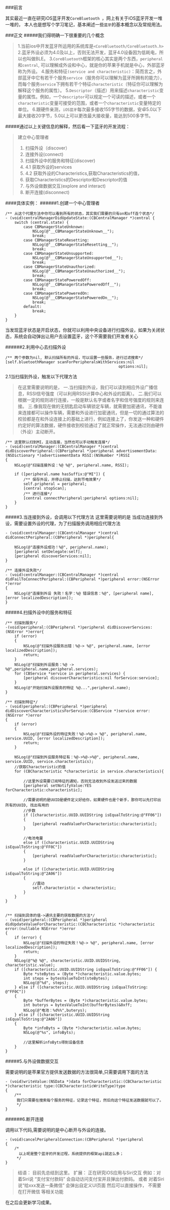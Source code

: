 ###前言

其实最近一直在研究iOS蓝牙开发```CoreBluetooth ```，网上有关于iOS蓝牙开发一堆一堆的， 本人也是想写个学习笔记，基本阐述一些```蓝牙```的基本概念以及常规用法。

###正文
#####我们得明确一下很重要的几个概念

>1.当前ios中开发蓝牙所运用的系统库是```<CoreBluetooth/CoreBluetooth.h>```
2.蓝牙外设必须为4.0及以上，否则无法开发，蓝牙4.0设备因为低耗电，所以也叫做BLE。
3.```CoreBluetooth```框架的核心其实是两个东西，```peripheral```和```central```, 可以理解成外设和中心，就是你的苹果手机就是中心，外部蓝牙称为外设。
4.服务和特征```(service and characteristic)```：简而言之，外部蓝牙中它有若干个服务```service```（服务你可以理解为蓝牙所拥有的能力），而每个服务```service```下拥有若干个特征```characteristic```（特征你可以理解为解释这个服务的属性）。
5.```Descriptor```（描述）用来描述```characteristic```变量的属性。例如，一个```descriptor```可以规定一个可读的描述，或者一个```characteristic```变量可接受的范围，或者一个```characteristic```变量特定的单位。
6.跟硬件亲测，```iOS蓝牙```每次最多接收155字节的数据，安卓5.0以下最大接收20字节，5.0以上可以更改最大接收量，能达到500多字节。


#####通过以上关键信息的解释，然后看一下蓝牙的开发流程：
>建立中心管理者
>1. 扫描外设（discover）
>2. 连接外设(connect)
>3. 扫描外设中的服务和特征(discover)
>4. 4.1 获取外设的services
>5. 4.2 获取外设的Characteristics,获取Characteristics的值，
>6. 获取Characteristics的Descriptor和Descriptor的值
>7. 与外设做数据交互(explore and interact)
>8. 断开连接(disconnect)

####具体实例： 
######1.创建一个中心管理者
```
/** 从这个代理方法中你可以看到所有的状态，其实我们需要的只有on和off连个状态*/
- (void)centralManagerDidUpdateState:(CBCentralManager *)central {
    switch (central.state) {
        case CBManagerStateUnknown:
            NSLog(@"__CBManagerStateUnknown__");
            break;
        case CBManagerStateResetting:
            NSLog(@"__CBManagerStateResetting__");
            break;
        case CBManagerStateUnsupported:
            NSLog(@"__CBManagerStateUnsupported__");
            break;
        case CBManagerStateUnauthorized:
            NSLog(@"__CBManagerStateUnauthorized__");
            break;
        case CBManagerStatePoweredOff:
            NSLog(@"__CBManagerStatePoweredOff__");
            break;
        case CBManagerStatePoweredOn:
            NSLog(@"__CBManagerStatePoweredOn__");
            break;
        default:
            break;
    }
}
```
当发现蓝牙状态是开启状态，你就可以利用中央设备进行扫描外设，如果为关闭状态，系统会自动弹出让用户去设置蓝牙，这个不需要我们开发者关心

######2.利用中心去扫描外设
```
/** 两个参数为nil, 默认扫描所有的外设，可以设置一些服务，进行过滤搜索*/
[self.bluetoothManager scanForPeripheralsWithServices:nil
                                                  options:nil];
```
2.1当扫描到外设，触发以下代理方法

>在这里需要说明的是，
一.当扫描到外设，我们可以读到相应外设广播信息，RSSI信号强度（可以利用RSSI计算中心和外设的距离）。
二.我们可以根据一定的规则进行连接，一般是默认名字或者名字和信号强度的规则来连接。
三.像我现在做的无钥匙启动车辆锁定车辆，就需要加密通讯，不能谁来连接都可以操作车辆，需要和外设进行加密通讯，但是一切的通过算法的校验都是在和外设连接上的基础上进行，例如连接上了，你发送一种和硬件约定好的算法数据，硬件接收到校验通过了就正常操作，无法通过则由硬件（外设）主动断开。

```
/** 这里默认扫到MI，主动连接，当然也可以手动触发连接*/
- (void)centralManager:(CBCentralManager *)central didDiscoverPeripheral:(CBPeripheral *)peripheral advertisementData:(NSDictionary *)advertisementData RSSI:(NSNumber *)RSSI
{
    NSLog(@"扫描连接外设：%@ %@", peripheral.name, RSSI);
    
    if ([peripheral.name hasSuffix:@"MI"]) {
        /** 保存外设，并停止扫描，达到节电效果*/
        self.pripheral = peripheral;
        [central stopScan];
        /** 进行连接*/
        [central connectPeripheral:peripheral options:nil];
    }
}
```


#####3.当连接到外设，会调用以下代理方法
这里需要说明的是
当成功连接到外设，需要设置外设的代理，为了扫描服务调用相应代理方法

```
- (void)centralManager:(CBCentralManager *)central didConnectPeripheral:(CBPeripheral *)peripheral{
    
    NSLog(@"连接外设成功！%@", peripheral.name);
    [peripheral setDelegate:self];
    [peripheral discoverServices:nil];
}

/** 连接外设失败*/
- (void)centralManager:(CBCentralManager *)central didFailToConnectPeripheral:(CBPeripheral *)peripheral error:(NSError *)error
{
    NSLog(@"连接到外设 失败！名字：%@ 错误信息：%@", [peripheral name], [error localizedDescription]);
}
```

#####4.扫描外设中的服务和特征
```
/** 扫描到服务*/
-(void)peripheral:(CBPeripheral *)peripheral didDiscoverServices:(NSError *)error{
    if (error)
    {
        NSLog(@"扫描外设服务出错：%@-> %@", peripheral.name, [error localizedDescription]);
        return;
    }
    NSLog(@"扫描到外设服务：%@ -> %@",peripheral.name,peripheral.services);
    for (CBService *service in peripheral.services) {
        [peripheral discoverCharacteristics:nil forService:service];
    }
    NSLog(@"开始扫描外设服务的特征 %@...",peripheral.name);
}

/** 扫描到特征*/
- (void)peripheral:(CBPeripheral *)peripheral didDiscoverCharacteristicsForService:(CBService *)service error:(NSError *)error
{
    if (error)
    {
        NSLog(@"扫描外设的特征失败！%@->%@-> %@", peripheral.name, service.UUID, [error localizedDescription]);
        return;
    }
    
    NSLog(@"扫描到外设服务特征有：%@->%@->%@", peripheral.name, service.UUID, service.characteristics);
    //获取Characteristic的值
    for (CBCharacteristic *characteristic in service.characteristics){
        
        //这里外设需要订阅特征的通知，否则无法收到外设发送过来的数据
        [peripheral setNotifyValue:YES forCharacteristic:characteristic];
        
        //需要说明的是UUID是硬件定义好给你，如果硬件也是个新手，那你可以先打印出所有的UUID, 找出有用的
        //步数
        if ([characteristic.UUID.UUIDString isEqualToString:@"FF06"])
        {
            [peripheral readValueForCharacteristic:characteristic];
        }
        
        //电池电量
        else if ([characteristic.UUID.UUIDString isEqualToString:@"FF0C"])
        {
            [peripheral readValueForCharacteristic:characteristic];
        }
        
        else if ([characteristic.UUID.UUIDString isEqualToString:@"2A06"])
        {
            //震动
            self.characteristic = characteristic;
        }
    }
}


/** 扫描到具体的值->通讯主要的获取数据的方法*/
- (void)peripheral:(CBPeripheral *)peripheral didUpdateValueForCharacteristic:(CBCharacteristic *)characteristic error:(nullable NSError *)error
{
    if (error) {
        NSLog(@"扫描外设的特征失败！%@-> %@", peripheral.name, [error localizedDescription]);
        return;
    }
    NSLog(@"%@ %@", characteristic.UUID.UUIDString, characteristic.value);
    if ([characteristic.UUID.UUIDString isEqualToString:@"FF06"]) {
        Byte *steBytes = (Byte *)characteristic.value.bytes;
        int steps = bytesValueToInt(steBytes);
        NSLog(@"%d", steps);
    } else if ([characteristic.UUID.UUIDString isEqualToString: @"FF0C"])
    {
        Byte *bufferBytes = (Byte *)characteristic.value.bytes;
        int buterys = bytesValueToInt(bufferBytes)&0xff;
        NSLog(@"电池：%d%%",buterys);
    } else if ([characteristic.UUID.UUIDString isEqualToString:@"2A06"])
    {
        Byte *infoByts = (Byte *)characteristic.value.bytes;
        NSLog(@"%s", infoByts);
        
        //这里解析infoByts得到设备信息
    }
}
```

#####5.与外设做数据交互

需要说明的是苹果官方提供发送数据的方法很简单,只需要调用下面的方法

```
- (void)writeValue:(NSData *)data forCharacteristic:(CBCharacteristic *)characteristic type:(CBCharacteristicWriteType)type
{
    /**
     我们只需要在搜索每个服务的特征，记录这个特征，然后向这个特征发送数据就可以了。
     */
}
```

######6.断开连接

调用以下代码,需要说明的是中心断开与外设的连接。
```
- (void)cancelPeripheralConnection:(CBPeripheral *)peripheral
{
    /*
      以上呢是整个蓝牙的开发过程，系统提供的框架api就这么多；
     */
}
```

>结语： 目前先总结到这里。
扩展： 正在研究iOS应用与Siri交互
例如：对着Siri说 “支付宝付款码” 会自动访问支付宝并且弹出付款码。 或者 对着Siri说“给xxx发送一条微信” 会弹出自定义UI页面 然后可以直接操作， 不需要在打开微信 等相关功能

在之后会更新学习成果。
